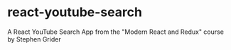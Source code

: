 # react-youtube-search
A React YouTube Search App from the "Modern React and Redux" course by Stephen Grider
